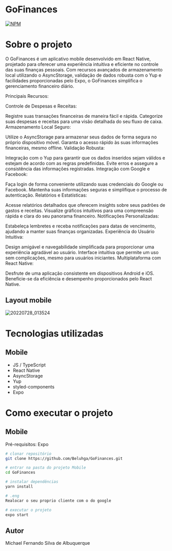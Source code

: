 # GoFinances

[![NPM](https://img.shields.io/npm/l/react)](hhttps://github.com/Beluhga/AppTest-paraEstudo/blob/main/LICENSE) 

# Sobre o projeto

O GoFinances é um aplicativo mobile desenvolvido em React Native, projetado para oferecer uma experiência intuitiva e eficiente no controle das suas finanças pessoais. Com recursos avançados de armazenamento local utilizando o AsyncStorage, validação de dados robusta com o Yup e facilidades proporcionadas pelo Expo, o GoFinances simplifica o gerenciamento financeiro diário.

Principais Recursos:

Controle de Despesas e Receitas:

Registre suas transações financeiras de maneira fácil e rápida.
Categorize suas despesas e receitas para uma visão detalhada do seu fluxo de caixa.
Armazenamento Local Seguro:

Utilize o AsyncStorage para armazenar seus dados de forma segura no próprio dispositivo móvel.
Garanta o acesso rápido às suas informações financeiras, mesmo offline.
Validação Robusta:

Integração com o Yup para garantir que os dados inseridos sejam válidos e estejam de acordo com as regras predefinidas.
Evite erros e assegure a consistência das informações registradas.
Integração com Google e Facebook:

Faça login de forma conveniente utilizando suas credenciais do Google ou Facebook.
Mantenha suas informações seguras e simplifique o processo de autenticação.
Relatórios e Estatísticas:

Acesse relatórios detalhados que oferecem insights sobre seus padrões de gastos e receitas.
Visualize gráficos intuitivos para uma compreensão rápida e clara do seu panorama financeiro.
Notificações Personalizadas:

Estabeleça lembretes e receba notificações para datas de vencimento, ajudando a manter suas finanças organizadas.
Experiência do Usuário Intuitiva:

Design amigável e navegabilidade simplificada para proporcionar uma experiência agradável ao usuário.
Interface intuitiva que permite um uso sem complicações, mesmo para usuários iniciantes.
Multiplataforma com React Native:

Desfrute de uma aplicação consistente em dispositivos Android e iOS.
Beneficie-se da eficiência e desempenho proporcionados pelo React Native.

## Layout mobile
![20220728_013524](https://user-images.githubusercontent.com/82901722/181424646-5f3d8505-23ea-45f2-bb4e-23a80a79f17a.gif)



# Tecnologias utilizadas
## Mobile
- JS / TypeScript
- React Native
- AsyncStorage
- Yup
- styled-components
- Expo


# Como executar o projeto

## Mobile
Pré-requisitos: Expo

```bash
# clonar repositório
git clone https://github.com/Beluhga/GoFinances.git

# entrar na pasta do projeto Mobile
cd GoFinances

# instalar dependências
yarn install

# .eng
Realocar o seu proprio cliente com o do google

# executar o projeto
expo start

```


## Autor

Michael Fernando Silva de Albuquerque
